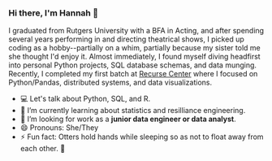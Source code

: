 ### Hi there, I'm Hannah 🐺 

I graduated from Rutgers University with a BFA in Acting, and after spending several years performing in and directing theatrical shows, I picked up coding as a hobby--partially on a whim, partially because my sister told me she thought I'd enjoy it. Almost immediately, I found myself diving headfirst into personal Python projects, SQL database schemas, and data munging. Recently, I completed my first batch at [Recurse Center](https://www.recurse.com/) where I focused on Python/Pandas, distributed systems, and data visualizations.

- 💻 Let's talk about Python, SQL, and R. 
- 🌱 I’m currently learning about statistics and resilliance engineering.
- 👯 I’m looking for work as a **junior data engineer or data analyst**.
- 😄 Pronouns: She/They
- ⚡ Fun fact: Otters hold hands while sleeping so as not to float away from each other. 🦦 

